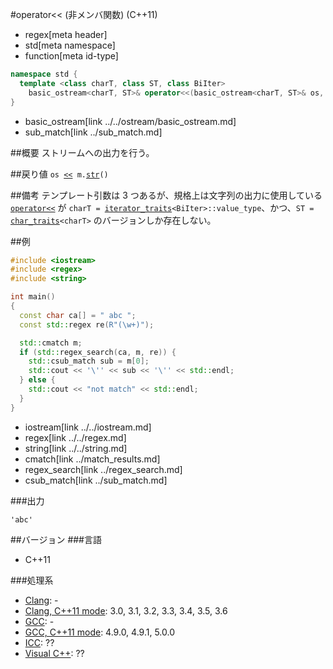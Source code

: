 #operator<< (非メンバ関数) (C++11)
* regex[meta header]
* std[meta namespace]
* function[meta id-type]

```cpp
namespace std {
  template <class charT, class ST, class BiIter>
    basic_ostream<charT, ST>& operator<<(basic_ostream<charT, ST>& os, const sub_match<BiIter>& m);
}
```
* basic_ostream[link ../../ostream/basic_ostream.md]
* sub_match[link ../sub_match.md]

##概要
ストリームへの出力を行う。


##戻り値
`os `[`<<`](../../string/basic_string/op_ostream.md)` m.`[`str`](str.md)`()`


##備考
テンプレート引数は 3 つあるが、規格上は文字列の出力に使用している [`operator<<`](../../string/basic_string/op_ostream.md) が `charT = `[`iterator_traits`](../../iterator/iterator_traits.md)`<BiIter>::value_type`、かつ、`ST = `[`char_traits`](../../string/char_traits.md)`<charT>` のバージョンしか存在しない。


##例
```cpp
#include <iostream>
#include <regex>
#include <string>

int main()
{
  const char ca[] = " abc ";
  const std::regex re(R"(\w+)");

  std::cmatch m;
  if (std::regex_search(ca, m, re)) {
    std::csub_match sub = m[0];
    std::cout << '\'' << sub << '\'' << std::endl;
  } else {
    std::cout << "not match" << std::endl;
  }
}
```
* iostream[link ../../iostream.md]
* regex[link ../../regex.md]
* string[link ../../string.md]
* cmatch[link ../match_results.md]
* regex_search[link ../regex_search.md]
* csub_match[link ../sub_match.md]

###出力
```
'abc'
```


##バージョン
###言語
- C++11

###処理系
- [Clang](/implementation.md#clang): -
- [Clang, C++11 mode](/implementation.md#clang): 3.0, 3.1, 3.2, 3.3, 3.4, 3.5, 3.6
- [GCC](/implementation.md#gcc): -
- [GCC, C++11 mode](/implementation.md#gcc): 4.9.0, 4.9.1, 5.0.0
- [ICC](/implementation.md#icc): ??
- [Visual C++](/implementation.md#visual_cpp): ??
